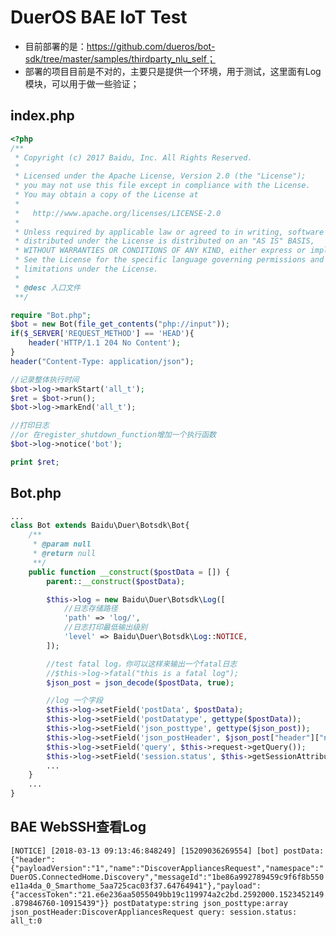 # DuerOS BAE IoT Test

* 目前部署的是：https://github.com/dueros/bot-sdk/tree/master/samples/thirdparty_nlu_self；
* 部署的项目目前是不对的，主要只是提供一个环境，用于测试，这里面有Log模块，可以用于做一些验证；

## index.php

```PHP
<?php
/**
 * Copyright (c) 2017 Baidu, Inc. All Rights Reserved.
 *
 * Licensed under the Apache License, Version 2.0 (the "License");
 * you may not use this file except in compliance with the License.
 * You may obtain a copy of the License at
 *
 *   http://www.apache.org/licenses/LICENSE-2.0
 *
 * Unless required by applicable law or agreed to in writing, software
 * distributed under the License is distributed on an "AS IS" BASIS,
 * WITHOUT WARRANTIES OR CONDITIONS OF ANY KIND, either express or implied.
 * See the License for the specific language governing permissions and
 * limitations under the License.
 * 
 * @desc 入口文件
 **/

require "Bot.php";
$bot = new Bot(file_get_contents("php://input"));
if($_SERVER['REQUEST_METHOD'] == 'HEAD'){
    header('HTTP/1.1 204 No Content');
}
header("Content-Type: application/json");

//记录整体执行时间
$bot->log->markStart('all_t');
$ret = $bot->run();
$bot->log->markEnd('all_t');

//打印日志
//or 在register_shutdown_function增加一个执行函数
$bot->log->notice('bot');

print $ret;
```

## Bot.php

```PHP
...
class Bot extends Baidu\Duer\Botsdk\Bot{
    /**
     * @param null
     * @return null
     **/
    public function __construct($postData = []) {
        parent::__construct($postData);

        $this->log = new Baidu\Duer\Botsdk\Log([
            //日志存储路径
            'path' => 'log/',
            //日志打印最低输出级别
            'level' => Baidu\Duer\Botsdk\Log::NOTICE,
        ]);

        //test fatal log，你可以这样来输出一个fatal日志
        //$this->log->fatal("this is a fatal log");
        $json_post = json_decode($postData, true);

        //log 一个字段
        $this->log->setField('postData', $postData);
        $this->log->setField('postDatatype', gettype($postData));
        $this->log->setField('json_posttype', gettype($json_post));
        $this->log->setField('json_postHeader', $json_post["header"]["name"]);
        $this->log->setField('query', $this->request->getQuery());
        $this->log->setField('session.status', $this->getSessionAttribute('status'));
        ...
    }
    ...
}
```

## BAE WebSSH查看Log

`[NOTICE] [2018-03-13 09:13:46:848249] [15209036269554] [bot] postData:{"header":{"payloadVersion":"1","name":"DiscoverAppliancesRequest","namespace":"DuerOS.ConnectedHome.Discovery","messageId":"1be86a992789459c9f6f8b550e11a4da_0_Smarthome_5aa725cac03f37.64764941"},"payload":{"accessToken":"21.e6e236aa5055049bb19c119974a2c2bd.2592000.1523452149.879846760-10915439"}} postDatatype:string json_posttype:array json_postHeader:DiscoverAppliancesRequest query: session.status: all_t:0`



